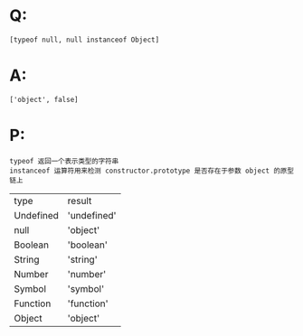 # Q:
    [typeof null, null instanceof Object]
# A:
    ['object', false]
# P:
    typeof 返回一个表示类型的字符串
    instanceof 运算符用来检测 constructor.prototype 是否存在于参数 object 的原型链上
    
<table>
    <tr>
        <td>type</td>
        <td>result</td>
    </tr>
    <tr>
        <td>Undefined</td>
        <td>'undefined'</td>
    </tr>
    <tr>
        <td>null</td>
        <td>'object'</td>
    </tr>
    <tr>
        <td>Boolean</td>
        <td>'boolean'</td>
    </tr>
    <tr>
        <td>String</td>
        <td>'string'</td>
    </tr>
    <tr>
        <td>Number</td>
        <td>'number'</td>
    </tr>
    <tr>
        <td>Symbol</td>
        <td>'symbol'</td>
    </tr>
    <tr>
        <td>Function</td>
        <td>'function'</td>
    </tr>
    <tr>
        <td>Object</td>
        <td>'object'</td>
    </tr>
</table>